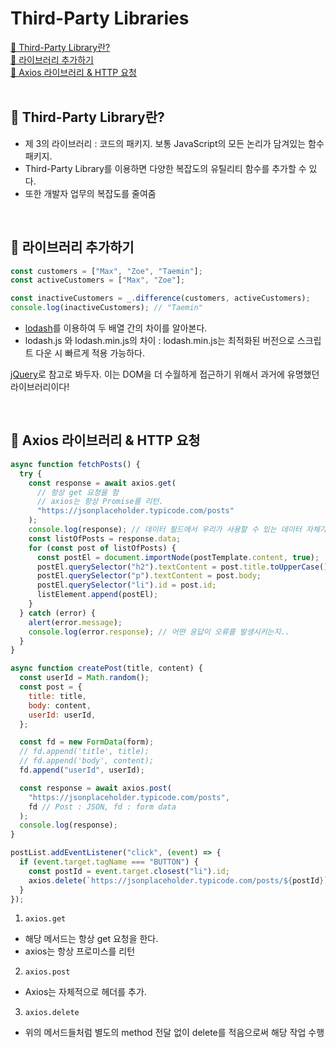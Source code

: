 # Third-Party Libraries

[📌 Third-Party Library란?](#-third-party-library란)<br>
[📌 라이브러리 추가하기](#-라이브러리-추가하기)<br>
[📌 Axios 라이브러리 & HTTP 요청](#-axios-라이브러리--http-요청)<br>
<br>

## 📌 Third-Party Library란?

- 제 3의 라이브러리 : 코드의 패키지. 보통 JavaScript의 모든 논리가 담겨있는 함수 패키지.
- Third-Party Library를 이용하면 다양한 복잡도의 유틸리티 함수를 추가할 수 있다.
- 또한 개발자 업무의 복잡도를 줄여줌

<br>

## 📌 라이브러리 추가하기

```javascript
const customers = ["Max", "Zoe", "Taemin"];
const activeCustomers = ["Max", "Zoe"];

const inactiveCustomers = _.difference(customers, activeCustomers);
console.log(inactiveCustomers); // "Taemin"
```

- [lodash](https://lodash.com)를 이용하여 두 배열 간의 차이를 알아본다.
- lodash.js 와 lodash.min.js의 차이 : lodash.min.js는 최적화된 버전으로 스크립트 다운 시 빠르게 적용 가능하다.

[jQuery](https://jquery.com)로 참고로 봐두자. 이는 DOM을 더 수월하게 접근하기 위해서 과거에 유명했던 라이브러리이다!

<br>

## 📌 Axios 라이브러리 & HTTP 요청

```javascript
async function fetchPosts() {
  try {
    const response = await axios.get(
      // 항상 get 요청을 함
      // axios는 항상 Promise를 리턴.
      "https://jsonplaceholder.typicode.com/posts"
    );
    console.log(response); // 데이터 필드에서 우리가 사용할 수 있는 데이터 자체가 있다.
    const listOfPosts = response.data;
    for (const post of listOfPosts) {
      const postEl = document.importNode(postTemplate.content, true);
      postEl.querySelector("h2").textContent = post.title.toUpperCase();
      postEl.querySelector("p").textContent = post.body;
      postEl.querySelector("li").id = post.id;
      listElement.append(postEl);
    }
  } catch (error) {
    alert(error.message);
    console.log(error.response); // 어떤 응답이 오류를 발생시키는지..
  }
}

async function createPost(title, content) {
  const userId = Math.random();
  const post = {
    title: title,
    body: content,
    userId: userId,
  };

  const fd = new FormData(form);
  // fd.append('title', title);
  // fd.append('body', content);
  fd.append("userId", userId);

  const response = await axios.post(
    "https://jsonplaceholder.typicode.com/posts",
    fd // Post : JSON, fd : form data
  );
  console.log(response);
}

postList.addEventListener("click", (event) => {
  if (event.target.tagName === "BUTTON") {
    const postId = event.target.closest("li").id;
    axios.delete(`https://jsonplaceholder.typicode.com/posts/${postId}`); // method 전달 없이 delete만 사용.
  }
});
```

1. `axios.get`

- 해당 메서드는 항상 get 요청을 한다.
- axios는 항상 프로미스를 리턴

2. `axios.post`

- Axios는 자체적으로 헤더를 추가.

3. `axios.delete`

- 위의 메서드들처럼 별도의 method 전달 없이 delete를 적음으로써 해당 작업 수행
